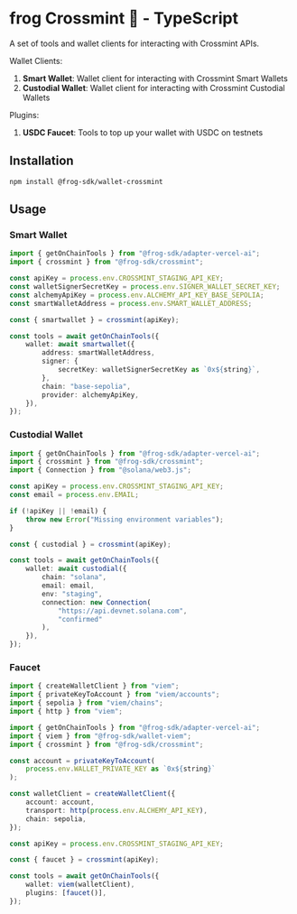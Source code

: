 # frog Crossmint 🐸 - TypeScript

A set of tools and wallet clients for interacting with Crossmint APIs.

Wallet Clients:
1. **Smart Wallet**: Wallet client for interacting with Crossmint Smart Wallets
2. **Custodial Wallet**: Wallet client for interacting with Crossmint Custodial Wallets

Plugins:
1. **USDC Faucet**: Tools to top up your wallet with USDC on testnets

## Installation
```
npm install @frog-sdk/wallet-crossmint
```

## Usage

### Smart Wallet
```typescript
import { getOnChainTools } from "@frog-sdk/adapter-vercel-ai";
import { crossmint } from "@frog-sdk/crossmint";

const apiKey = process.env.CROSSMINT_STAGING_API_KEY;
const walletSignerSecretKey = process.env.SIGNER_WALLET_SECRET_KEY;
const alchemyApiKey = process.env.ALCHEMY_API_KEY_BASE_SEPOLIA;
const smartWalletAddress = process.env.SMART_WALLET_ADDRESS;

const { smartwallet } = crossmint(apiKey);

const tools = await getOnChainTools({
    wallet: await smartwallet({
        address: smartWalletAddress,
        signer: {
            secretKey: walletSignerSecretKey as `0x${string}`,
        },
        chain: "base-sepolia",
        provider: alchemyApiKey,
    }),
});
```

### Custodial Wallet
```typescript
import { getOnChainTools } from "@frog-sdk/adapter-vercel-ai";
import { crossmint } from "@frog-sdk/crossmint";
import { Connection } from "@solana/web3.js";

const apiKey = process.env.CROSSMINT_STAGING_API_KEY;
const email = process.env.EMAIL;

if (!apiKey || !email) {
    throw new Error("Missing environment variables");
}

const { custodial } = crossmint(apiKey);

const tools = await getOnChainTools({
    wallet: await custodial({
        chain: "solana",
        email: email,
        env: "staging",
        connection: new Connection(
            "https://api.devnet.solana.com",
            "confirmed"
        ),
    }),
});
```

### Faucet
```typescript
import { createWalletClient } from "viem";
import { privateKeyToAccount } from "viem/accounts";
import { sepolia } from "viem/chains";
import { http } from "viem";

import { getOnChainTools } from "@frog-sdk/adapter-vercel-ai";
import { viem } from "@frog-sdk/wallet-viem";
import { crossmint } from "@frog-sdk/crossmint";

const account = privateKeyToAccount(
    process.env.WALLET_PRIVATE_KEY as `0x${string}`
);

const walletClient = createWalletClient({
    account: account,
    transport: http(process.env.ALCHEMY_API_KEY),
    chain: sepolia,
});

const apiKey = process.env.CROSSMINT_STAGING_API_KEY;

const { faucet } = crossmint(apiKey);

const tools = await getOnChainTools({
    wallet: viem(walletClient),
    plugins: [faucet()],
});
```
